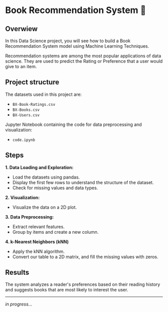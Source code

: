 # Book Recommendation System 📖
## Overwiew

In this Data Science project, you will see how to build a Book Recommendation System model using Machine Learning Techniques.

Recommendation systems are among the most popular applications of data science. They are used to predict the Rating or Preference that a user would give to an item.

## Project structure
The datasets used in this project are:
- `BX-Book-Ratings.csv`
- `BX-Books.csv`
- `BX-Users.csv`

Jupyter Notebook containing the code for data preprocessing and visualization:

- `code.ipynb`

## Steps

**1. Data Loading and Exploration:**
   - Load the datasets using pandas.
   - Display the first few rows to understand the structure of the dataset.
   - Check for missing values and data types.

**2. Visualization:**
   - Visualize the data on a 2D plot.

**3. Data Preprocessing:**
   - Extract relevant features.
   - Group by items and create a new column.

**4. k-Nearest Neighbors (kNN)**
   - Apply the kNN algorithm.
   - Convert our table to a 2D matrix, and fill the missing values with zeros.

## Results

The system analyzes a reader's preferences based on their reading history and suggests books that are most likely to interest the user.
____________________________________________________________________

_in progress..._




<!--
ctrl + E --для цитирования кода
-->
